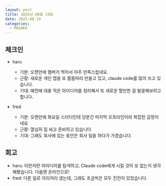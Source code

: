 ```yaml
---
layout: post
title: 2025년 08월 19일
date: 2025-08-19
categories:
  - MOGAKO
---
```


## 체크인
- haru
  - 기분: 오랜만에 햄버거 먹어서 아주 만족스럽네요.
  - 근황: 새로운 개인 앱을 또 쫌똠따리 만들고 있고, claude code를 많이 쓰고 있습니다.
  - 기대: 예전에 대충 적은 아이디어를 정리해서 또 새로운 할만한 걸 발굴해보려고 합니다.

- fred
  - 기분: 오랜만에 화요일 스터디인데 당분간 마지막 오프라인이라 복잡한 감정이네요
  - 근황: 열심히 짐 싸고 준비하고 있습니다
  - 기대: 그래도 회사에 있는 동안은 회사 일을 하다가 가겠습니다.

## 회고

- haru: 이런저런 아이디어를 탐색하고, Claude code에게 시킬 것이 또 없는지 생각해봤습니다. 다음엔 온라인으로!
- fred: 다른 일로 이리저리 샜는데, 그래도 조금씩은 모두 진전이 있었습니다.
